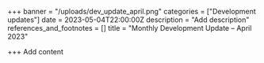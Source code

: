 +++
banner = "/uploads/dev_update_april.png"
categories = ["Development updates"]
date = 2023-05-04T22:00:00Z
description = "Add description"
references_and_footnotes = []
title = "Monthly Development Update – April 2023"

+++
Add content